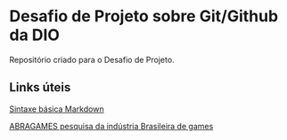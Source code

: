 # Desafio de Projeto sobre Git/Github da DIO
Repositório criado para o Desafio de Projeto.

## Links úteis
[Sintaxe básica Markdown](https://www.markdownguide.org/basic-syntax/)

[ABRAGAMES pesquisa da indústria Brasileira de games](https://www.abragames.org/pesquisa-da-industria-brasileira-de-games.html)
